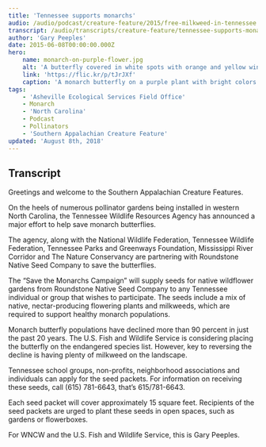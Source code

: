 ```yaml
---
title: 'Tennessee supports monarchs'
audio: /audio/podcast/creature-feature/2015/free-milkweed-in-tennessee.mp3
transcript: /audio/transcripts/creature-feature/tennessee-supports-monarchs.pdf
author: 'Gary Peeples'
date: 2015-06-08T00:00:00.000Z
hero:
    name: monarch-on-purple-flower.jpg
    alt: 'A butterfly covered in white spots with orange and yellow wings perched on a purple flower.'
    link: 'https://flic.kr/p/tJrJXf'
    caption: 'A monarch butterfly on a purple plant with bright colors in the background. Photo by Christine Lisiewski.'
tags:
    - 'Asheville Ecological Services Field Office'
    - Monarch
    - 'North Carolina'
    - Podcast
    - Pollinators
    - 'Southern Appalachian Creature Feature'
updated: 'August 8th, 2018'
---
```


## Transcript

Greetings and welcome to the Southern Appalachian Creature Features.

On the heels of numerous pollinator gardens being installed in western North Carolina, the Tennessee Wildlife Resources Agency has announced a major effort to help save monarch butterflies.

The agency, along with the National Wildlife Federation, Tennessee Wildlife Federation, Tennessee Parks and Greenways Foundation, Mississippi River Corridor and The Nature Conservancy are partnering with Roundstone Native Seed Company to save the butterflies.

The “Save the Monarchs Campaign” will supply seeds for native wildflower gardens from Roundstone Native Seed Company to any Tennessee individual or group that wishes to participate. The seeds include a mix of native, nectar-producing flowering plants and milkweeds, which are required to support healthy monarch populations.

Monarch butterfly populations have declined more than 90 percent in just the past 20 years. The U.S. Fish and Wildlife Service is considering placing the butterfly on the endangered species list. However, key to reversing the decline is having plenty of milkweed on the landscape.

Tennessee school groups, non-profits, neighborhood associations and individuals can apply for the seed packets. For information on receiving these seeds, call (615) 781-6643, that’s 615/781-6643.

Each seed packet will cover approximately 15 square feet. Recipients of the seed packets are urged to plant these seeds in open spaces, such as gardens or flowerboxes.

For WNCW and the U.S. Fish and Wildlife Service, this is Gary Peeples.